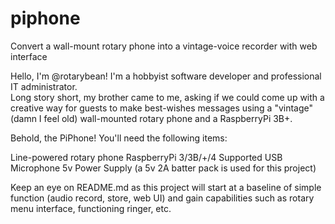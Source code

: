 # piphone
Convert a wall-mount rotary phone into a vintage-voice recorder with web interface

Hello, I'm @rotarybean!
I'm a hobbyist software developer and professional IT administrator.  
Long story short, my brother came to me, asking if we could come up with a creative way for guests to make best-wishes messages using a "vintage" (damn I feel old) wall-mounted rotary phone and a RaspberryPi 3B+. 

Behold, the PiPhone!  You'll need the following items:

Line-powered rotary phone
RaspberryPi 3/3B/+/4
Supported USB Microphone
5v Power Supply (a 5v 2A batter pack is used for this project)

Keep an eye on README.md as this project will start at a baseline of simple function (audio record, store, web UI) and gain capabilities such as rotary menu interface, functioning ringer, etc.  
